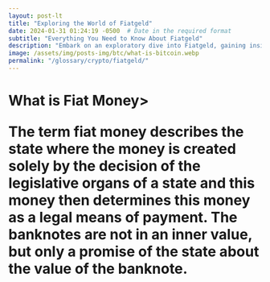 ```yaml
---
layout: post-lt
title: "Exploring the World of Fiatgeld"
date: 2024-01-31 01:24:19 -0500  # Date in the required format
subtitle: "Everything You Need to Know About Fiatgeld"
description: "Embark on an exploratory dive into Fiatgeld, gaining insights into its operational mechanisms and its significance in the broader context of digital currencies."
image: /assets/img/posts-img/btc/what-is-bitcoin.webp
permalink: "/glossary/crypto/fiatgeld/"
---
```

<h1>What is Fiat Money>
<P> The term <strong> fiat money </strong> describes the state where the money is created solely by the decision of the legislative organs of a state and this money then determines this money as a legal means of payment. The banknotes are not in an inner value, but only a promise of the state about the value of the banknote. </p>
